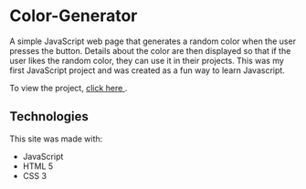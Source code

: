# Color-Generator
A simple JavaScript web page that generates a random color when the user presses the button. Details about the color are then displayed so that if the user likes the random color, they can use it in their projects. This was my first JavaScript project and was created as a fun way to learn Javascript.

To view the project, <a href="#"> click here </a>. 

## Technologies
This site was made with: 
- JavaScript
- HTML 5
- CSS 3
